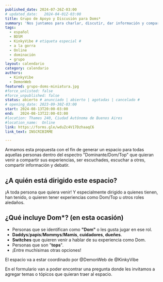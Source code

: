 ```yaml
---
published_date: 2024-07-26Z-03:00
# updated_date:   2024-04-01Z-03:00
title: Grupo de Apoyo y Discusión para Doms*
summary: 'Nos juntamos para charlar, discutir, dar información y compartir experiencias relacionadas a ser Dom (o roles similares).'
tags:
  - español
  - BDSM
  - KinkyVibe # etiqueta especial #
  - a la gorra
  - Online
  - dominación
  - grupo
layout: calendario
category: calendario
authors:
  - KinkyVibe
  - DemonWeb
featured: grupo-doms-miniatura.jpg
#force_unlisted: false
#force_unpublished: false
status: abierto # anunciado | abierto | agotadas | cancelado #
# opening_date: 2023-09-30Z-03:00
start: 2024-08-13T20:00-03:00
end:   2024-08-13T22:00-03:00
#location: Thames 240, Ciudad Autónoma de Buenos Aires
#location_name:  Online
link: https://forms.gle/wduZc4V17DzhaaqC6
link_text: INSCRIBIRME

---
```


Armamos esta propuesta con el fin de generar un espacio para todas aquellas personas dentro del espectro "Dominante/Dom/Top" que quieran venir a compartir sus experiencias, ser escuchades, escuchar a otres, compartir información y debatir.

## ¿A quién está dirigido este espacio?

¡A toda persona que quiera venir! Y especialmente dirigido a quienes tienen, han tenido, o quieren tener experiencias como Dom/Top u otros roles aledaños.

## ¿Qué incluye Dom\*? (en esta ocasión)

- Personas que se identifican como **"Dom"** o les gusta jugar en ese rol.
- **Daddys**/**papis**/**Mommys**/**Mamis**, **cuidadores**, **dueñes**.
- **Switches** que quieren venir a hablar de su experiencia como Dom.
- Personas que son "**tops**".
- ¡Entre muchísimas otras opciones!

El espacio va a estar coordinado por @DemonWeb de @KinkyVibe

En el formulario van a poder encontrar una pregunta donde les invitamos a agregar temas o tópicos que quieran traer al espacio.
